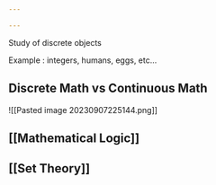 ```yaml
---

---
```

Study of discrete objects

Example : integers, humans, eggs, etc...

## Discrete Math vs Continuous Math

![[Pasted image 20230907225144.png]]

## [[Mathematical Logic]]
## [[Set Theory]]
